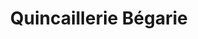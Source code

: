 ---
title: "Quincaillerie Bégarie"
url: /argeles-gazost/quincaillerie-begarie/
shop: articles ménagers
---